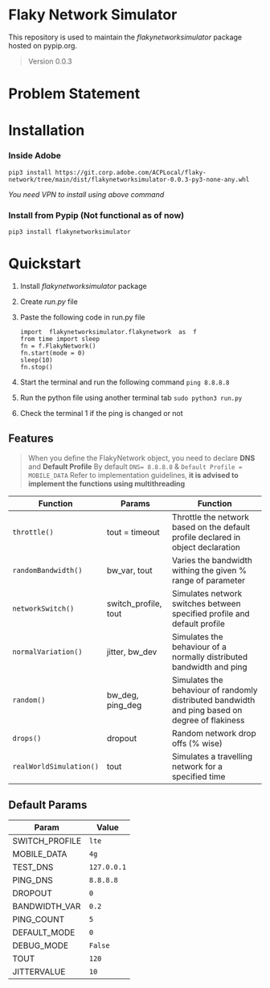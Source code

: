 # Flaky Network Simulator

This repository is used to maintain the *flakynetworksimulator* package hosted on pypip.org.
> Version 0.0.3
# Problem Statement
# Installation

### Inside Adobe

    pip3 install https://git.corp.adobe.com/ACPLocal/flaky-network/tree/main/dist/flakynetworksimulator-0.0.3-py3-none-any.whl
  *You need VPN to install using above command* 

### Install from Pypip (Not functional as of now)

    pip3 install flakynetworksimulator

  

# Quickstart

 1. Install *flakynetworksimulator* package
 2. Create *run.py* file
 3. Paste the following code in run.py file

	    import  flakynetworksimulator.flakynetwork  as  f
	    from time import sleep
	   	fn = f.FlakyNetwork()
	   	fn.start(mode = 0)
	   	sleep(10)
	   	fn.stop()
4. Start the terminal and run the following command `ping 8.8.8.8`
5. Run the python file using another terminal tab  `sudo python3 run.py`
6. Check the terminal 1 if the ping is changed or not



## Features

> When you define the FlakyNetwork object, you need to declare **DNS** and **Default Profile**
> By default `DNS= 8.8.8.8` & `Default Profile = MOBILE_DATA`
> Refer to implementation guidelines, **it is advised to implement the functions using multithreading**

|Function|  Params| Function |
|--|--|--|
| `throttle()` |tout = timeout | Throttle the network based on the default profile declared in object declaration
| `randomBandwidth()` | bw_var, tout | Varies the bandwidth withing the given % range of parameter 
| `networkSwitch()` | switch_profile, tout | Simulates network switches between specified profile and default profile |
| `normalVariation()` | jitter, bw_dev | Simulates the behaviour of a normally distributed bandwidth and ping
| `random()` | bw_deg, ping_deg | Simulates the behaviour of randomly distributed bandwidth and ping based on degree of flakiness
| `drops()` | dropout | Random network drop offs (% wise)
| `realWorldSimulation()` | tout | Simulates a travelling network for a specified time

## Default Params

|Param| Value  |
|--|--|
|SWITCH_PROFILE| `lte`
|MOBILE_DATA |`4g`
|TEST_DNS |`127.0.0.1`
|PING_DNS |`8.8.8.8`
|DROPOUT  |`0`
|BANDWIDTH_VAR |`0.2`
|PING_COUNT|`5`
|DEFAULT_MODE| `0`
|DEBUG_MODE | `False`
|TOUT | `120`
|JITTERVALUE | `10`